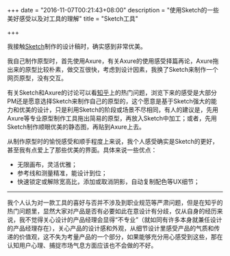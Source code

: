 +++
date = "2016-11-07T00:21:43+08:00"
description = "使用Sketch的一些美好感受以及对工具的理解"
title = "Sketch工具"

+++

我接触[Sketch](https://www.sketchapp.com/)制作的设计稿时，确实感到非常优美。

我自己制作原型时，首先使用Axure，有关Axure的使用感受择篇再论，Axure拖出来的原型比较朴素，做交互很快，考虑到设计因素，我换了Sketch来制作一个网页原型，没有交互。

有关Sketch和Axure的讨论可以看[知乎](https://www.zhihu.com/question/26712715)上的热门问题，浏览下来的感受是大部分PM还是愿意选择Sketch来制作自己的原型的，这个愿意是基于Sketch强大的能力和优美的设计，只是利用Sketch的阶段或场景不尽相同，有人的建议是，先用Axure等专业原型制作工具拖出简易的原型，再放入Sketch中加工；或者，先用Sketch制作顺眼优美的静态图，再贴到Axure上去。

从制作原型时的愉悦感受和顺手程度上来说，我个人感受确实是Sketch的更好，甚至我有点爱上了那些优美的界面。具体来说一些优点：

- 无限画布，灵活优雅；
- 参考线和测量精准，能设计到位；
- 快速锁定或解除宽高比，添加或取消阴影，自动复制配色等UX细节；

---

我个人认为对一款工具的喜好与否并不涉及到职业规范等严肃问题，但是在知乎的热门问题里，显然大家对产品是否有必要如此在意设计有分歧，仅从自身的经历来说，我不觉得关心设计的产品经理会显得“不专业”（就如同有许多本身就兼任设计的产品经理存在），关心产品的设计感和外观，从细节设计里感受产品的气质和传递的价值观，这不失为考量产品的一个部分，如果能够充分用心感受到这些，那在认知用户心理、捕捉市场气息方面应该也不会做的不好。
